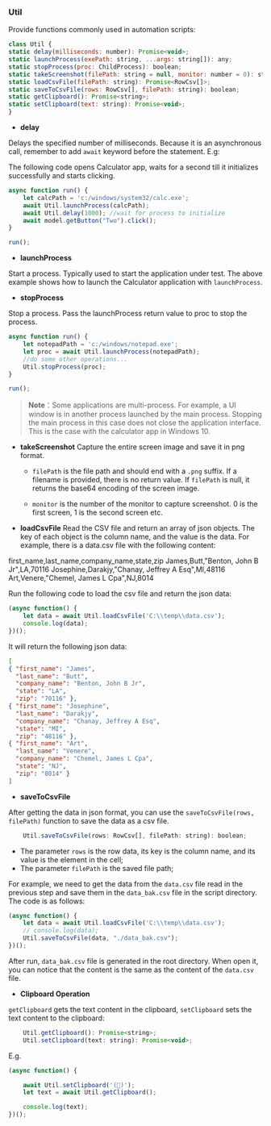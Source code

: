 ### Util

Provide functions commonly used in automation scripts:

```javascript
class Util {
static delay(milliseconds: number): Promise<void>;
static launchProcess(exePath: string, ...args: string[]): any;
static stopProcess(proc: ChildProcess): boolean;
static takeScreenshot(filePath: string = null, monitor: number = 0): string | void
static loadCsvFile(filePath: string): Promise<RowCsv[]>;
static saveToCsvFile(rows: RowCsv[], filePath: string): boolean;
static getClipboard(): Promise<string>;
static setClipboard(text: string): Promise<void>;
}
```

* **delay**

Delays the specified number of milliseconds. Because it is an asynchronous call, remember to add `await` keyword before the statement. E.g:

The following code opens Calculator app, waits for a second till it initializes successfully and starts clicking.

```javascript
async function run() {
    let calcPath = 'c:/windows/system32/calc.exe';
    await Util.launchProcess(calcPath);
    await Util.delay(1000); //wait for process to initialize
    await model.getButton("Two").click();
}

run();
```

* **launchProcess**

Start a process. Typically used to start the application under test. The above example shows how to launch the Calculator application with `launchProcess`.

* **stopProcess**

Stop a process. Pass the launchProcess return value to proc to stop the process.

```javascript
async function run() {
    let notepadPath = 'c:/windows/notepad.exe';
    let proc = await Util.launchProcess(notepadPath);
    //do some other operations...
    Util.stopProcess(proc);
}

run();
```

> **Note**：Some applications are multi-process. For example, a UI window is in another process launched by the main process. Stopping the main process in this case does not close the application interface. This is the case with the calculator app in Windows 10.

* **takeScreenshot**
Capture the entire screen image and save it in png format.
  * `filePath` is the file path and should end with a `.png` suffix. If a filename is provided, there is no return value. If `filePath` is null, it returns the base64 encoding of the screen image.

  * `monitor` is the number of the monitor to capture screenshot. 0 is the first screen, 1 is the second screen etc.

* **loadCsvFile**
Read the CSV file and return an array of json objects. The key of each object is the column name, and the value is the data. For example, there is a data.csv file with the following content:


first_name,last_name,company_name,state,zip
James,Butt,"Benton, John B Jr",LA,70116
Josephine,Darakjy,"Chanay, Jeffrey A Esq",MI,48116
Art,Venere,"Chemel, James L Cpa",NJ,8014

Run the following code to load the csv file and return the json data:

```javascript
(async function() {
    let data = await Util.loadCsvFile('C:\\temp\\data.csv');
    console.log(data);
})();
```

It will return the following json data:

```json
[
{ "first_name": "James",
  "last_name": "Butt",
  "company_name": "Benton, John B Jr",
  "state": "LA",
  "zip": "70116" },
{ "first_name": "Josephine",
  "last_name": "Darakjy",
  "company_name": "Chanay, Jeffrey A Esq",
  "state": "MI",
  "zip": "48116" },
{ "first_name": "Art",
  "last_name": "Venere",
  "company_name": "Chemel, James L Cpa",
  "state": "NJ",
  "zip": "8014" } 
]
```

* **saveToCsvFile**  

After getting the data in json format, you can use the `saveToCsvFile(rows, filePath)` function to save the data as a csv file.

```javascript
    Util.saveToCsvFile(rows: RowCsv[], filePath: string): boolean;
```

  * The parameter `rows` is the row data, its key is the column name, and its value is the element in the cell;
  * The parameter `filePath` is the saved file path;

For example, we need to get the data from the `data.csv` file read in the previous step and save them in the `data_bak.csv` file in the script directory. The code is as follows:

```js
(async function() {
    let data = await Util.loadCsvFile('C:\\temp\\data.csv');
    // console.log(data);
    Util.saveToCsvFile(data, "./data_bak.csv");
})();
```  

After run, `data_bak.csv` file is generated in the root directory. When open it, you can notice that the content is the same as the content of the `data.csv` file.


* **Clipboard Operation**

`getClipboard` gets the text content in the clipboard, `setClipboard` sets the text content to the clipboard:


```js
    Util.getClipboard(): Promise<string>;
    Util.setClipboard(text: string): Promise<void>;
```

E.g.

```js
(async function() {

    await Util.setClipboard('(🦄)');
    let text = await Util.getClipboard();

    console.log(text);
})();
```